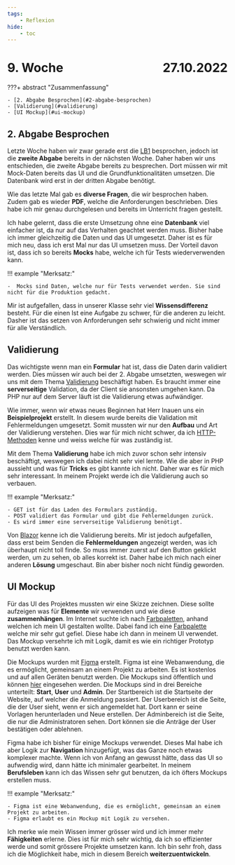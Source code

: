 ```yaml
---
tags:
    - Reflexion
hide:
    - toc
---
```


# 9. Woche <span style="float:right">27.10.2022</span>

???+ abstract "Zusammenfassung"

    - [2. Abgabe Besprochen](#2-abgabe-besprochen)
    - [Validierung](#validierung)
    - [UI Mockup](#ui-mockup)

## 2. Abgabe Besprochen

Letzte Woche haben wir zwar gerade erst die [LB1](../LB1/Uebersicht.md) besprochen, jedoch ist die **zweite Abgabe** bereits in der nächsten Woche. Daher haben wir uns entschieden, die zweite Abgabe bereits zu besprechen. Dort müssen wir mit Mock-Daten bereits das UI und die Grundfunktionalitäten umsetzen. Die Datenbank wird erst in der dritten Abgabe benötigt.

Wie das letzte Mal gab es **diverse Fragen**, die wir besprochen haben. Zudem gab es wieder **PDF**, welche die Anforderungen beschrieben. Dies habe ich mir genau durchgelesen und bereits im Unterricht fragen gestellt.

Ich habe gelernt, dass die erste Umsetzung ohne eine **Datenbank** viel einfacher ist, da nur auf das Verhalten geachtet werden muss. Bisher habe ich immer gleichzeitig die Daten und das UI umgesetzt. Daher ist es für mich neu, dass ich erst Mal nur das UI umsetzen muss. Der Vorteil davon ist, dass ich so bereits **Mocks** habe, welche ich für Tests wiederverwenden kann.

!!! example "Merksatz:"

    -  Mocks sind Daten, welche nur für Tests verwendet werden. Sie sind nicht für die Produktion gedacht.

Mir ist aufgefallen, dass in unserer Klasse sehr viel **Wissensdifferenz** besteht. Für die einen Ist eine Aufgabe zu schwer, für die anderen zu leicht. Dasher ist das setzen von Anforderungen sehr schwierig und nicht immer für alle Verständlich.

## Validierung

Das wichtigste wenn man ein **Formular** hat ist, dass die Daten darin validiert werden. Dies müssen wir auch bei der 2. Abgabe umsetzten, weswegen wir uns mit dem Thema [Validierung](../PHP/Framework/Validation.md) beschäftigt haben. Es braucht immer eine **serverseitige** Validation, da der Client sie ansonsten umgehen kann. Da PHP nur auf dem Server läuft ist die Validierung etwas aufwändiger.

Wie immer, wenn wir etwas neues Beginnen hat Herr Inauen uns ein **Beispielprojekt** erstellt. In diesem wurde bereits die Validation mit Fehlermeldungen umgesetzt. Somit mussten wir nur den **Aufbau** und Art der Validierung verstehen. Dies war für mich nicht schwer, da ich [HTTP-Methoden](https://developer.mozilla.org/en-US/docs/Web/HTTP/Methods) kenne und weiss welche für was zuständig ist.

Mit dem Thema **Validierung** habe ich mich zuvor schon sehr intensiv beschäftigt, weswegen ich dabei nicht sehr viel lernte. Wie die aber in PHP aussieht und was für **Tricks** es gibt kannte ich nicht. Daher war es für mich sehr interessant. In meinem Projekt werde ich die Validierung auch so verbauen.

!!! example "Merksatz:"

    - GET ist für das Laden des Formulars zuständig.
    - POST validiert das Formular und gibt die Fehlermeldungen zurück.
    - Es wird immer eine serverseitige Validierung benötigt.

Von [Blazor](https://blazor-university.com/forms/validation/) kenne ich die Validierung bereits. Mir ist jedoch aufgefallen, dass erst beim Senden die **Fehlermeldungen** angezeigt werden, was ich überhaupt nicht toll finde. So muss immer zuerst auf den Button geklickt werden, um zu sehen, ob alles korrekt ist. Daher habe ich mich nach einer anderen **Lösung** umgeschaut. Bin aber bisher noch nicht fündig geworden.

## UI Mockup

Für das UI des Projektes mussten wir eine Skizze zeichnen. Diese sollte aufzeigen was für **Elemente** wir verwenden und wie diese **zusammenhängen**. Im Internet suchte ich nach [Farbpaletten](../LB1/Architekturkonzept/Mockup.md#farben), anhand welchen ich mein UI gestalten wollte. Dabei fand ich eine [Farbpalette](https://niceillustrations.com/free-illustrations/?_sft_styles=mint) welche mir sehr gut gefiel. Diese habe ich dann in meinem UI verwendet. Das Mockup versehrte ich mit Logik, damit es wie ein richtiger Prototyp benutzt werden kann.

Die Mockups wurden mit [Figma](https://www.figma.com/) erstellt. Figma ist eine Webanwendung, die es ermöglicht, gemeinsam an einem Projekt zu arbeiten. Es ist kostenlos und auf allen Geräten benutzt werden. Die Mockups sind öffentlich und können [hier](https://www.figma.com/file/bm3B3SmrKILNZ37ZRtkQEe/M133?node-id=0%3A1) eingesehen werden. Die Mockups sind in drei Bereiche unterteilt: **Start**, **User** und **Admin**. Der Startbereich ist die Startseite der Website, auf welcher die Anmeldung passiert. Der Userbereich ist die Seite, die der User sieht, wenn er sich angemeldet hat. Dort kann er seine Vorlagen herunterladen und Neue erstellen. Der Adminbereich ist die Seite, die nur die Administratoren sehen. Dort können sie die Anträge der User bestätigen oder ablehnen.

Figma habe ich bisher für einige Mockups verwendet. Dieses Mal habe ich aber Logik zur **Navigation** hinzugefügt, was das Ganze noch etwas komplexer machte. Wenn ich von Anfang an gewusst hätte, dass das UI so aufwendig wird, dann hätte ich minimaler gearbeitet. In meinem **Berufsleben** kann ich das Wissen sehr gut benutzen, da ich öfters Mockups erstellen muss.

!!! example "Merksatz:"

    - Figma ist eine Webanwendung, die es ermöglicht, gemeinsam an einem Projekt zu arbeiten.
    - Figma erlaubt es ein Mockup mit Logik zu versehen.

Ich merke wie mein Wissen immer grösser wird und ich immer mehr **Fähigkeiten** erlerne. Dies ist für mich sehr wichtig, da ich so effizienter werde und somit grössere Projekte umsetzen kann. Ich bin sehr froh, dass ich die Möglichkeit habe, mich in diesem Bereich **weiterzuentwickeln**.
